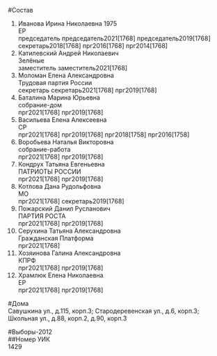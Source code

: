 #Состав  
1. Иванова Ирина Николаевна 1975  
    ЕР  
    председатель председатель2021[1768] председатель2019[1768] секретарь2018[1768] прг2016[1768] прг2014[1768]  
2. Катилевский Андрей Николаевич  
    Зелёные  
    заместитель заместитель2021[1768]  
3. Моломан Елена Александровна  
    Трудовая партия России  
    секретарь секретарь2021[1768] прг2019[1768]  
4. Баталина Марина Юрьевна  
    собрание-дом  
    прг2021[1768] прг2019[1768]  
5. Васильева Елена Алексеевна  
    СР  
    прг2021[1768] прг2019[1768] прг2018[1758] прг2016[1758]  
6. Воробьева Наталья Викторовна  
    собрание-работа  
    прг2021[1768] прг2019[1768]  
7. Кондрух Татьяна Евгеньевна  
    ПАТРИОТЫ РОССИИ  
    прг2021[1768] прг2019[1768]  
8. Котлова Дана Рудольфовна  
    МО  
    прг2021[1768] секретарь2019[1768]  
9. Пожарский Данил Русланович  
    ПАРТИЯ РОСТА  
    прг2021[1768] прг2019[1768]  
10. Серухина Татьяна Александровна  
    Гражданская Платформа  
    прг2021[1768]  
11. Хозяинова Галина Александровна  
    КПРФ  
    прг2021[1768] прг2019[1768]  
12. Храмлюк Елена Николаевна  
    ЕР  
    прг2021[1768] прг2019[1768]  

#Дома  
Савушкина ул., д.115, корп.3; Стародеревенская ул., д.6, корп.3;  Школьная ул., д.88, корп.2, д.90, корп.3  
  
#Выборы-2012  
##Номер УИК  
1429  
